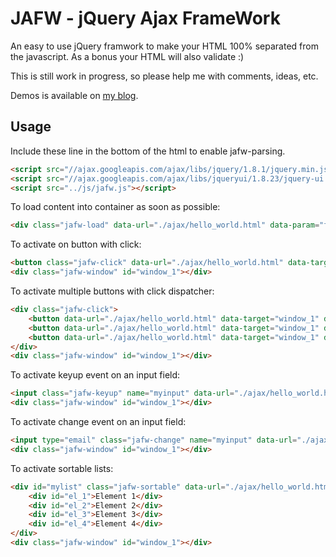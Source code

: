 JAFW - jQuery Ajax FrameWork
==============================
An easy to use jQuery framwork to make your HTML 100% separated from the javascript. As a bonus your HTML will also validate :)

This is still work in progress, so please help me with comments, ideas, etc.

Demos is available on [my blog](http://litt.no/tools/jafw/demo/index.html).

Usage
-----
Include these line in the bottom of the html to enable jafw-parsing.
```html
<script src="//ajax.googleapis.com/ajax/libs/jquery/1.8.1/jquery.min.js"></script>
<script src="//ajax.googleapis.com/ajax/libs/jqueryui/1.8.23/jquery-ui.min.js"></script>  
<script src="../js/jafw.js"></script>
```

To load content into container as soon as possible:
```html
<div class="jafw-load" data-url="./ajax/hello_world.html" data-param="foo=bar&gomle=foobar">Loading...</div>
```

To activate on button with click:
```html
<button class="jafw-click" data-url="./ajax/hello_world.html" data-target="window_1" data-param="foo=bar&gomle=foobar">Click me</button>
<div class="jafw-window" id="window_1"></div>
```

To activate multiple buttons with click dispatcher:
```html
<div class="jafw-click">
	<button data-url="./ajax/hello_world.html" data-target="window_1" data-param="foo=bar&button=1">Click me 1</button>
	<button data-url="./ajax/hello_world.html" data-target="window_1" data-param="foo=bar&button=2">Click me 2</button>
	<button data-url="./ajax/hello_world.html" data-target="window_1" data-param="foo=bar&button=3">Click me 3</button>
</div>
<div class="jafw-window" id="window_1"></div>
```

To activate keyup event on an input field:
```html
<input class="jafw-keyup" name="myinput" data-url="./ajax/hello_world.html" data-target="window_1">
<div class="jafw-window" id="window_1"></div>
```

To activate change event on an input field:
```html
<input type="email" class="jafw-change" name="myinput" data-url="./ajax/hello_world.html" data-target="window_1">
<div class="jafw-window" id="window_1"></div>
```

To activate sortable lists:
```html
<div id="mylist" class="jafw-sortable" data-url="./ajax/hello_world.html" data-param="foo=123&bar=456" data-target="window_1">
	<div id="el_1">Element 1</div>
	<div id="el_2">Element 2</div>
	<div id="el_3">Element 3</div>
	<div id="el_4">Element 4</div>
</div>
<div class="jafw-window" id="window_1"></div>
```


